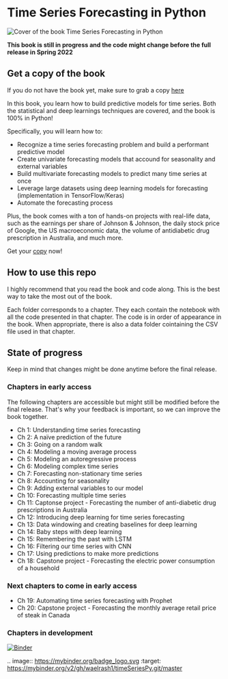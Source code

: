 # Time Series Forecasting in Python
![Cover of the book Time Series Forecasting in Python](https://freecontent.manning.com/wp-content/uploads/DOTD_NewMEAP_Peixeiro.png)

**This book is still in progress and the code might change before the full release in Spring 2022**

## Get a copy of the book
If you do not have the book yet, make sure to grab a copy [here](https://www.manning.com/books/time-series-forecasting-in-python-book?utm_source=marcopeix&utm_medium=affiliate&utm_campaign=book_peixeiro_time_10_21_21&a_aid=marcopeix&a_bid=8db7704f)

In this book, you learn how to build predictive models for time series. Both the statistical and deep learnings techniques are covered, and the book is 100% in Python!

Specifically, you will learn how to:
- Recognize a time series forecasting problem and build a performant predictive model
- Create univariate forecasting models that accound for seasonality and external variables
- Build multivariate forecasting models to predict many time series at once
- Leverage large datasets using deep learning models for forecasting (implementation in TensorFlow/Keras)
- Automate the forecasting process

Plus, the book comes with a ton of hands-on projects with real-life data, such as the earnings per share of Johnson & Johnson, the daily stock price of Google, the US macroeconomic data, the volume of antidiabetic drug prescription in Australia, and much more.

Get your [copy](https://www.manning.com/books/time-series-forecasting-in-python-book?utm_source=marcopeix&utm_medium=affiliate&utm_campaign=book_peixeiro_time_10_21_21&a_aid=marcopeix&a_bid=8db7704f)
 now!

 ## How to use this repo
 I highly recommend that you read the book and code along. This is the best way to take the most out of the book.

 Each folder corresponds to a chapter. They each contain the notebook with all the code presented in that chapter. The code is in order of appearance in the book. When appropriate, there is also a data folder cointaining the CSV file used in that chapter.

 ## State of progress
 Keep in mind that changes might be done anytime before the final release.

 ### Chapters in early access
 The following chapters are accessible but might still be modified before the final release. That's why your feedback is important, so we can improve the book together.

 - Ch 1: Understanding time series forecasting
 - Ch 2: A naïve prediction of the future
 - Ch 3: Going on a random walk
 - Ch 4: Modeling a moving average process
 - Ch 5: Modeling an autoregressive process
 - Ch 6: Modeling complex time series
 - Ch 7: Forecasting non-stationary time series
 - Ch 8: Accounting for seasonality
 - Ch 9: Adding external variables to our model
 - Ch 10: Forecasting multiple time series
 - Ch 11: Captonse project - Forecasting the number of anti-diabetic drug prescriptions in Australia
 - Ch 12: Introducing deep learning for time series forecasting
 - Ch 13: Data windowing and creating baselines for deep learning
 - Ch 14: Baby steps with deep learning
 - Ch 15: Remembering the past with LSTM
 - Ch 16: Filtering our time series with CNN
 - Ch 17: Using predictions to make more predictions
 - Ch 18: Capstone project - Forecasting the electric power consumption of a household 

 ### Next chapters to come in early access
 - Ch 19: Automating time series forecasting with Prophet
 - Ch 20: Capstone project - Forecasting the monthly average retail price of steak in Canada

 ### Chapters in development
 
 [![Binder](https://mybinder.org/badge_logo.svg)](https://mybinder.org/v2/gh/waelrash1/timeSeriesPy.git/master)
 
 .. image:: https://mybinder.org/badge_logo.svg
 :target: https://mybinder.org/v2/gh/waelrash1/timeSeriesPy.git/master
